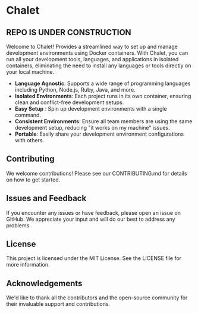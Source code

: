 # Chalet

## REPO IS UNDER CONSTRUCTION

Welcome to Chalet! Provides a streamlined way to set up and manage development environments
using Docker containers. With Chalet, you can run all your development tools, languages, and applications
in isolated containers, eliminating the need to install any languages or tools directly on your local machine.

* **Language Agnostic**: Supports a wide range of programming languages including Python, Node.js, Ruby, Java, and more.
* **Isolated Environments**: Each project runs in its own container, ensuring clean and conflict-free development setups.
* **Easy Setup** : Spin up development environments with a single command.
* **Consistent Environments**: Ensure all team members are using the same development setup, reducing "it works on my machine" issues.
* **Portable**: Easily share your development environment configurations with others.

## Contributing
We welcome contributions! Please see our CONTRIBUTING.md for details on how to get started.

## Issues and Feedback
If you encounter any issues or have feedback, please open an issue on GitHub. We appreciate your input and will do our best to address any problems.

## License
This project is licensed under the MIT License. See the LICENSE file for more information.

## Acknowledgements
We'd like to thank all the contributors and the open-source community for their invaluable support and contributions.

